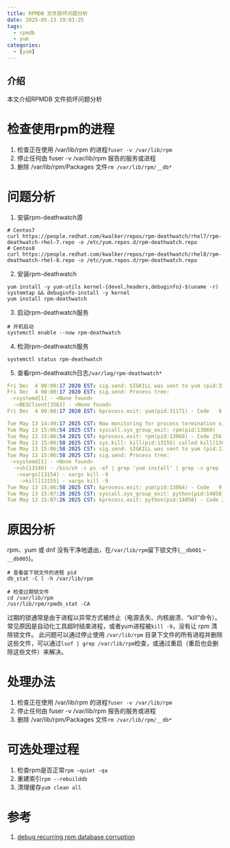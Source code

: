 ```yaml
---
title: RPMDB 文件损坏问题分析
date: 2025-05-13 19:03:25
tags:
  - rpmdb
  - yum
categories:
  - [yum]
---
```

## 介绍
本文介绍RPMDB 文件损坏问题分析

# 检查使用rpm的进程
  1. 检查正在使用 /var/lib/rpm 的进程`fuser -v /var/lib/rpm`
  2. 停止任何由 fuser -v /var/lib/rpm 报告的服务或进程
  3. 删除 /var/lib/rpm/Packages 文件`rm /var/lib/rpm/__db*`

# 问题分析
1. 安装rpm-deathwatch源
```shell
# Centos7
curl https://people.redhat.com/kwalker/repos/rpm-deathwatch/rhel7/rpm-deathwatch-rhel-7.repo -o /etc/yum.repos.d/rpm-deathwatch.repo
# Centos8
curl https://people.redhat.com/kwalker/repos/rpm-deathwatch/rhel8/rpm-deathwatch-rhel-8.repo -o /etc/yum.repos.d/rpm-deathwatch.repo
```
2. 安装rpm-deathwatch
```shell
yum install -y yum-utils kernel-{devel,headers,debuginfo}-$(uname -r) systemtap && debuginfo-install -y kernel
yum install rpm-deathwatch
```
3. 启动rpm-deathwatch服务
```shell
# 开机启动
systemctl enable --now rpm-deathwatch
```
4. 检测rpm-deathwatch服务
```shell
systemctl status rpm-deathwatch
```
5. 查看rpm-deathwatch日志`/var/log/rpm-deathwatch*`
```yaml
Fri Dec  4 00:00:17 2020 EST: sig.send: SIGKILL was sent to yum (pid:31171) by uid:0 using signal_generate
Fri Dec  4 00:00:17 2020 EST: sig.send: Process tree:
 ->systemd[1] - <None found>
  ->BESClient[3563] - <None found>
Fri Dec  4 00:00:17 2020 EST: kprocess.exit: yum(pid:31171) - Code   9 - "/usr/bin/python /usr/bin/yum -y update
```
```yaml
Tue May 13 14:49:17 2025 CST: Now monitoring for process termination signals
Tue May 13 15:06:54 2025 CST: syscall.sys_group_exit: rpm(pid:13060)
Tue May 13 15:06:54 2025 CST: kprocess.exit: rpm(pid:13060) - Code 256 - "rpm -q qperf"
Tue May 13 15:06:58 2025 CST: sys.kill: kill(pid:13155) called kill(13064, SIGKILL)
Tue May 13 15:06:58 2025 CST: sig.send: SIGKILL was sent to yum (pid:13064) by uid:0 using signal_generate
Tue May 13 15:06:58 2025 CST: sig.send: Process tree:
 ->systemd[1] - <None found>
  ->sh[13149] - /bin/sh -c ps -ef | grep 'yum install' | grep -v grep | awk '{print }' | xargs kill -9
   ->xargs[13154] - xargs kill -9
    ->kill[13155] - xargs kill -9
Tue May 13 15:06:58 2025 CST: kprocess.exit: yum(pid:13064) - Code   9 - "/usr/bin/python /bin/yum install qperf -y"
Tue May 13 15:07:26 2025 CST: syscall.sys_group_exit: python(pid:14058)
Tue May 13 15:07:26 2025 CST: kprocess.exit: python(pid:14058) - Code 256 - "/usr/bin/python --"
```

# 原因分析
rpm、yum 或 dnf 没有干净地退出，在`/var/lib/rpm`留下锁文件(`__db001` –  `__db005`)。
```shell
# 查看留下锁文件的进程 pid
db_stat -C l -h /var/lib/rpm

# 检查过期锁文件
cd /var/lib/rpm
/usr/lib/rpm/rpmdb_stat -CA
```
过期的锁通常是由于进程以异常方式被终止（电源丢失、内核崩溃、“kill”命令）。
常见原因是自动化工具超时结束进程，或者yum进程被`kill -9`，没有让 rpm 清除锁文件。
此问题可以通过停止使用 `/var/lib/rpm` 目录下文件的所有进程并删除这些文件，可以通过`lsof | grep /var/lib/rpm`检查，或通过重启（重启也会删除这些文件）来解决。

# 处理办法
1. 检查正在使用 /var/lib/rpm 的进程`fuser -v /var/lib/rpm`
2. 停止任何由 fuser -v /var/lib/rpm 报告的服务或进程
3. 删除 /var/lib/rpm/Packages 文件`rm /var/lib/rpm/__db*`

# 可选处理过程
1. 检查rpm是否正常`rpm –quiet -qa` 
2. 重建索引`rpm --rebuilddb`
3. 清理缓存`yum clean all`

# 参考
1. [debug recurring rpm database corruption](https://access.redhat.com/solutions/3330211)


